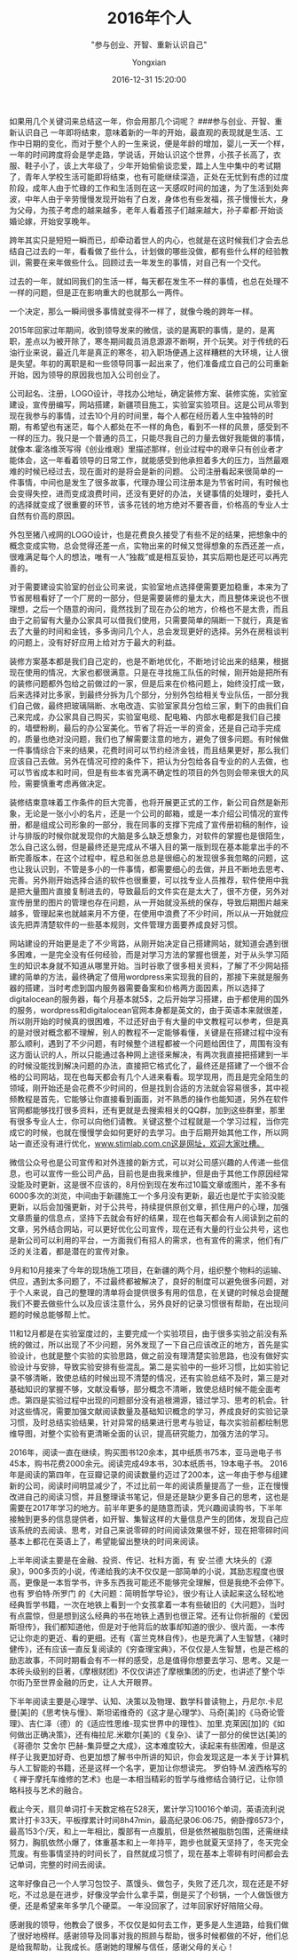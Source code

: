 ﻿---
layout:     post
title:      "2016年个人"
subtitle:   " \"参与创业、开智、重新认识自己\""
date:       2016-12-31 15:20:00
author:     "Yongxian"
header-img: "img/post-bg-2016-12-31.jpg"
catalog: true
tags:
    - 总结
---

如果用几个关键词来总结这一年，你会用那几个词呢？
###参与创业、开智、重新认识自己
一年即将结束，意味着新的一年的开始，最直观的表现就是生活、工作中日期的变化，而对于整个人的一生来说，便是年龄的增加，婴儿一天一个样，一年的时间跨度将会是学走路，学说话，开始认识这个世界，小孩子长高了，衣服、鞋子小了，该上大年级了，少年开始偷偷谈恋爱，踏上人生中集中的考试期了，青年人学校生活可能即将结束，也有可能继续深造，正处在无忧到有虑的过度阶段，成年人由于忙碌的工作和生活则在这一天感叹时间的加速，为了生活到处奔波，中年人由于辛劳慢慢发现开始有了白发，身体也有些发福，孩子慢慢长大，身为父母，为孩子考虑的越来越多，老年人看着孩子们越来越大，孙子辈都·开始谈婚论嫁，开始安享晚年。

跨年其实只是短短一瞬而已，却牵动着世人的内心，也就是在这时候我们才会去总结自己过去的一年，看看做了些什么，计划做的哪些没做，都有些什么样的经验教训，需要在来年做些什么。回顾过去一年发生的事情，对自己有一个交代。

过去的一年，就如同我们的生活一样，每天都在发生不一样的事情，也总在处理不一样的问题，但是正在影响重大的也就那么一两件。

一个决定，那么一瞬间很多事情就变得不一样了，就像今晚的跨年一样。

2015年回家过年期间，收到领导发来的微信，谈的是离职的事情，是的，是离职，差点以为被开除了，寒冬期间裁员消息源源不断啊，开个玩笑。对于传统的石油行业来说，最近几年是真正的寒冬，初入职场便遇上这样糟糕的大环境，让人很是失望。年初的离职是和一些领导同事一起出来了，他们准备成立自己的公司重新开始，因为领导的原因我也加入公司创业了。

公司起名、注册，LOGO设计，寻找办公地址，确定装修方案、装修实施，实验室建设，宣传册编写，网站搭建，新疆项目施工，实验室实验项目。这是公司从零到现在我参与的事情，过去10个月的时间里，每个人都在经历着人生中独特的时期，有希望也有迷茫，每个人都处在不一样的角色，看到不一样的风景，感受到不一样的压力。我只是一个普通的员工，只能尽我自己的力量去做好我能做的事情，就像本.霍洛维茨写得《创业维艰》里描述那样，创业过程中的艰辛只有创业者才能体会，这一年看着领导的日常工作，就能感受到他承担着多大的压力，当然最艰难的时候已经过去，现在面对的是将会是新的问题。
公司注册看起来很简单的一件事情，中间也是发生了很多故事，代理办理公司注册本是为节省时间，有时候也会变得失控，进而变成浪费时间，还没有更好的办法，关键事情的处理时，委托人的选择就变成了很重要的环节，该多花钱的地方绝对不要吝啬，价格高的专业人士自然有价高的原因。

外包至猪八戒网的LOGO设计，也是花费良久接受了有些不足的结果，把想象中的概念变成实物，总会觉得还差一点，实物出来的时候又觉得想象的东西还差一点，很难满足每个人的想法，唯有一人“独裁”或是相互妥协，其实后期也是还可以再完善的。

对于需要建设实验室的创业公司来说，实验室地点选择便需要更加稳重，本来为了节省房租看好了一个厂房的一部分，但是需要装修的量太大，而且整体来说也不很理想，之后一个随意的询问，竟然找到了现在办公的地方，价格也不是太贵，而且由于之前留有大量办公家具可以借我们使用，只需要简单的隔断一下就行，真是省去了大量的时间和金钱，多多询问几个人，总会发现更好的选择。另外在房租谈判的问题上，没有好好应用上给对方于最大的利益。

装修方案基本都是我们自己定的，也是不断地优化，不断地讨论出来的结果，根据现在使用的情况，大家也都很满意。只是在寻找施工队伍的时候，刚开始是把所有的装修问题都外包给之前做过的一家，但是后来在价格问题上，始终没打成一致，后来选择对比多家，到最终分拆为几个部分，分别外包给相关专业队伍，一部分我们自己做，最终把玻璃隔断、水电改造、实验室家具分包给三家，剩下的由我们自己来完成，办公家具自己购买，实验室电缆、配电箱、内部水电都是我们自己接的，墙壁粉刷，最后的办公室美化。节省了将近一半的资金，还是自己动手完成的，质量也绝对没问题，我们也了解需要注意的地方，避免了很多问题。有时候做一件事情综合下来的结果，花费时间可以节约经济金钱，而且结果更好，那么我们应该自己去做。另外在情况可控的条件下，把认为分包给各自专业的的人去做，也可以节省成本和时间，但是有些本省充满不确定性的项目的外包则会带来很大的风险，需要慎重考虑再做决定。

装修结束意味着工作条件的巨大完善，也将开展更正式的工作，新公司自然是新形象，无论是一张小小的名片，还是一个公司的邮箱，或是一本介绍公司情况的宣传册，都是组成公司形象的一部分，我在同事的支撑下完成了宣传册初稿的制作，设计与排版的时候你就发现你的大脑是多么缺乏想象力，对软件的掌握也是很陌生，怎么自己这么弱，但是最终还是完成从不堪入目的第一版到现在基本能拿出手的不断完善版本，在这个过程中，程总和张总总是很细心的发现很多我忽略的问题，这也让我认识到，不管是多小的一件事情，都需要细心的去做，并且不断地去思考、完善。另外刚开始选择合适的软件也很重要，可以找专业人员推荐，软件使用中我是把大量图片直接复制进去的，导致最后的文件实在是太大了，很不方便，另外对宣传册里的图片的管理也存在问题，从一开始就没系统的保存，导致后期图片越来越多，管理起来也就越来月不方便，在使用中浪费了不少时间，所以从一开始就应该先把弄清楚软件的一些基本规则，文件管理方面要养成良好习惯。

网站建设的开始更是走了不少弯路，从刚开始决定自己搭建网站，就知道会遇到很多困难，一是完全没有任何经验，而是对学习方法的掌握也很差，对于从头学习陌生的知识本身就不知道从哪里开始。当时谷歌了很多相关资料，了解了不少网站搭建的简单的方法，最终确定了借用wordpress来实现我的目的，那接下来就是服务器的搭建，当时考虑到国内服务器需要备案和价格两方面因素，所以选择了digitalocean的服务器，每个月基本就5$，之后开始学习搭建，由于都使用的国外的服务，wordpress和digitalocean官网本身都是英文的，由于英语本来就很差，所以刚开始的时候真的很困难，不过还好由于有大量的中文教程可以参考，但是真的是对很对概念都不理解，别人的教程不一定能够看懂，关键是在搭建过程中没有那么顺利，遇到了不少问题，有时候整个进程都被一个问题给困住了，周围有没有这方面认识的人，所以只能通过各种网上途径来解决，有两次我直接把搭建到一半的时候没能找到解决问题的办法，直接把它格式化了，最终还是搭建了一个很不合格的公司网站，现在也每天都会有几个人进来看看。现学现用，而且是完全陌生的领域，刚开始还是会花费不少时间的，但是找到合适的方法就会容易很多，其中视频教程是首先，它能够让你直接看到画面，对不熟悉的操作也能知道，另外在软件官网都能够找打很多资料，还有更就是去搜索相关的QQ群，加到这些群里，那里有很多专业人士，你可以向他们请教。关键这整个过程就是一个学习过程，当你完成它的时候，也就在慢慢学会如何更好的去学习。由于后期开始其他工作，所以网站一直还没有进行优化，www.stimlab.com.cn这是网址，欢迎大家吐槽。

微信公众号也是公司宣传和对外连接的新方式，可以对公司感兴趣的人传递一些信息，也可以宣传一些公司产品，目前也是由我来维护，但是由于其他工作原因经常没能及时更新，这是很不应该的，8月份到现在发布过10篇文章或图片，差不多有6000多次的浏览，中间由于新疆施工一个多月没有更新，最近也是忙于实验没能更新，以后会加强更新，对于公共号，持续提供原创文章，抓住用户的心理，加强文章质量的信息点，坚持下去就会有好的结果，现在也每天都会有人阅读到之前的文章，另外结合网站，可以更好优化公司宣传，现在还有大量的行业公共号，这也是新公司可以利用的平台，一方面我们有招人的需求，也有宣传的需求，他们有广泛的关注着，都是潜在的宣传对象。

9月和10月接来了今年的现场施工项目，在新疆的两个月，组织整个物料的运输、供应，遇到太多问题了，不过最终都被解决了，良好的制度可以避免很多问题，对于个人来说，自己的整理的清单将会提供很多有用的信息，在关键的时候总会提醒我们不要去做些什么以及应该注意什么，另外良好的记录习惯很有帮助，在出现问题的时候总能够帮上忙。

11和12月都是在实验室度过的，主要完成一个实验项目，由于很多实验之前没有系统的做过，所以出现了不少问题，另外发现了一下自己应该改正的地方，首先是实验设计，也就是整个实验的实验思路，做之前没有理清楚实验思路，也没有做好实验设计与安排，导致实验安排有些混乱。第二是实验中的一些坏习惯，比如实验记录不够清晰，致使总结的时候出现不清楚的情况，还有实验总结不及时，第三是对基础知识的掌握不够，文献没看够，部分概念不清晰，致使总结时候不能全面考虑。第四是实验过程中出现的问题部分没有追根溯源，错过学习、思考的机会。针对这些情况，需要加强文献阅读数量及基础知识概念的学习，养成良好的实验记录习惯，及时总结实验结果，针对异常的结果进行思考与验证，每次实验前都绘制思维导图，对整个实验有更清晰全面的认识，提高研究能力，加强方法的学习。

2016年，阅读一直在继续，购买图书120余本，其中纸质书75本，亚马逊电子书45本，购书花费2000余元。阅读完成49本书，30本纸质书，19本电子书。
2016年是阅读的第四年，在豆瓣记录的阅读数量约迈过了200本，这一年由于参与组建新的公司，阅读时间明显减少了，不过比前一年的阅读质量提高了一些，正在慢慢改进自己的阅读习惯，并且整理读书笔记，但是还是缺少更多自己的思考，这也是需要在2017年学习的地方。前半年更多的是随意而读，凭兴趣阅读购书，下半年接触到更多的信息提供者，如开智、集智这样的大量信息产生的团体，发现自己应该系统的去阅读、思考，对自己来说零碎的时间阅读效果很不好，现在把零碎时间基本上都花在英语上了，希望能留出整块的时间来阅读。

上半年阅读主要是在金融、投资、传记、社科方面，有 安·兰德 大块头的《源泉》，900多页的小说，传递给我的决不仅仅是一部简单的小说，其励志程度也很高，更像是一本哲学书，许多东西我可能还不能够完全理解，但是我绝不会停下。也有 罗伯特·所罗门 的《大问题：简明哲学导论》，很少有让人读起来这么轻松地经典哲学书籍，一次在地铁上看到一个女孩拿着一本有些破旧的《大问题》，当时有点震惊，但是想到这么经典的书在地铁上遇到也很正常。还有让你折服的《爱因斯坦传》，我们都知道他，但是对于他背后的故事却知道的很少、很片面，一本传记让你走的更近、看的更细。还有《富兰克林自传》，也是充满了人生智慧，《褚时健传》，还有应该一直反复阅读的《穷查理宝典》，不仅仅是人生智慧，也是芒格的励志故事，不同时期看会有不一样的感受，总是值得你想要去学习、思考。又是一本砖头级别的巨著，《摩根财团》不仅仅讲述了摩根集团的历史，也讲述了整个华尔街乃至世界金融的历史，让人大开眼界。

下半年阅读主要是心理学、认知、决策以及物理、数学科普读物上，丹尼尔.卡尼曼[美]的《思考快与慢》、斯坦诺维奇的《这才是心理学》、马奇[美]的《马奇论管理》、吉仁泽（德）的《适应性思维-现实世界中的理性》、加里.克莱因[加]的《如何做出正确决策》，还有梅拉尼.米歇尔[美]的《复杂》、读了一部分的侯世达[美]的《哥德尔 艾舍尔 巴赫-集异壁之大成》，这本难度较大，读起来有些困难，但是这样子让我更加好奇、也更加想了解书中所讲的知识，你会发现这是一本关于计算机与人工智能的书籍，还是这样一个名字，更加让你想读完。  罗伯特·M.波西格写的《 禅于摩托车维修的艺术》也是一本相当精彩的哲学与维修结合骑行记，让你领略科技与艺术的融合。

截止今天，扇贝单词打卡天数定格在528天，累计学习10016个单词，英语流利说累计打卡33天，平板撑累计时间8h47min，最高纪录06:06:75，俯卧撑6573个，最高153个/天，和上一年相比，腹部有一点腹肌，但是依然被脂肪包围，还需继续努力，胸肌依然小爆了，体重基本和上一年持平，跑步也就夏天坚持了，冬天完全荒废。有些事情坚持的时间长了，自然就成习惯了，现在基本上零碎有时间都会去记单词，完整的时间去阅读。

这年好像自己一个人学习包饺子、蒸馒头、做包子，失败了还几次，现在还是不好吃，不过总是在进步，好像没学会什么拿手菜，倒是买了个砂锅，一个人做饭很方便，还是希望来年多学几个硬菜。
一年没回家了，过年回家好好陪陪父母。

感谢我的领导，他教会了很多，不仅仅是如何去工作，更多是人生道路，给我们做了很好地榜样。感谢领导及同事对我的照顾与帮助，很多时候都做的不好，他们总是给我帮助，让我成长。感谢她的理解与信任，感谢父母的关心！







